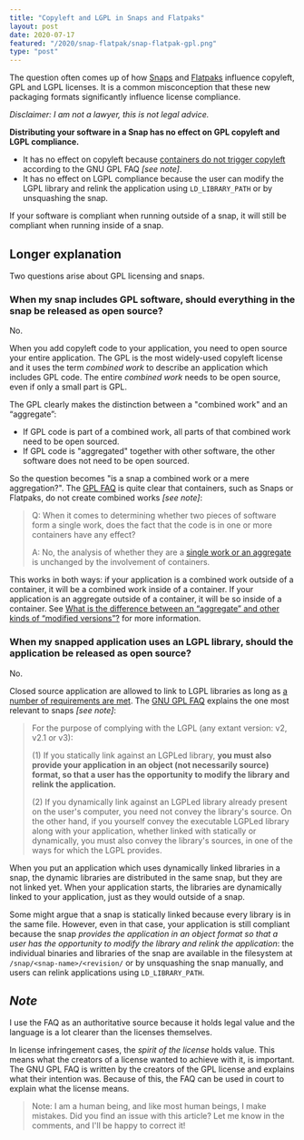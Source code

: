 ```yaml
---
title: "Copyleft and LGPL in Snaps and Flatpaks"
layout: post
date: 2020-07-17
featured: "/2020/snap-flatpak/snap-flatpak-gpl.png"
type: "post"
---
```


The question often comes up of how [Snaps](https://snapcraft.io/) and [Flatpaks](https://flatpak.github.io/) influence copyleft, GPL and LGPL licenses. It is a common misconception that these new packaging formats significantly influence license compliance.

*Disclaimer: I am not a lawyer, this is not legal advice.*

**Distributing your software in a Snap has no effect on GPL copyleft and LGPL compliance.**

* It has no effect on copyleft because [containers do not trigger copyleft](https://www.gnu.org/licenses/gpl-faq.html#AggregateContainers) according to the GNU GPL FAQ *[see note]*.
* It has no effect on LGPL compliance because the user can modify the LGPL library and relink the application using `LD_LIBRARY_PATH` or by unsquashing the snap.

If your software is compliant when running outside of a snap, it will still be compliant when running inside of a snap.

## Longer explanation

Two questions arise about GPL licensing and snaps.

### When my snap includes GPL software, should everything in the snap be released as open source?

No.

When you add copyleft code to your application, you need to open source your entire application. The GPL is the most widely-used copyleft license and it uses the term *combined work* to describe an application which includes GPL code. The entire *combined work* needs to be open source, even if only a small part is GPL.

The GPL clearly makes the distinction between a "combined work" and an “aggregate”:

* If GPL code is part of a combined work, all parts of that combined work need to be open sourced.
* If GPL code is "aggregated" together with other software, the other software does not need to be open sourced.

So the question becomes "is a snap a combined work or a mere aggregation?". The [GPL FAQ](https://www.gnu.org/licenses/gpl-faq.html#AggregateContainers) is quite clear that containers, such as Snaps or Flatpaks, do not create combined works *[see note]*:

> Q: When it comes to determining whether two pieces of software form a single work, does the fact that the code is in one or more containers have any effect?
>
>A: No, the analysis of whether they are a [single work or an aggregate](https://www.gnu.org/licenses/gpl-faq.html#MereAggregation) is unchanged by the involvement of containers.

This works in both ways: if your application is a combined work outside of a container, it will be a combined work inside of a container. If your application is an aggregate outside of a container, it will be so inside of a container. See [What is the difference between an “aggregate” and other kinds of “modified versions”?](https://www.gnu.org/licenses/gpl-faq.html#MereAggregation) for more information.

### When my snapped application uses an LGPL library, should the application be released as open source?

No.

Closed source application are allowed to link to LGPL libraries as long as [a number of requirements are met](https://opensource.org/licenses/LGPL-3.0#section4). The [GNU GPL FAQ](https://www.gnu.org/licenses/gpl-faq.html#LGPLStaticVsDynamic) explains the one most relevant to snaps  *[see note]*:

> For the purpose of complying with the LGPL (any extant version: v2, v2.1 or v3):
>
>   (1) If you statically link against an LGPLed library, **you must also provide your application in an object (not necessarily source) format, so that a user has the opportunity to modify the library and relink the application.**
>
>   (2) If you dynamically link against an LGPLed library already present on the user's computer, you need not convey the library's source. On the other hand, if you yourself convey the executable LGPLed library along with your application, whether linked with statically or dynamically, you must also convey the library's sources, in one of the ways for which the LGPL provides.

When you put an application which uses dynamically linked libraries in a snap, the dynamic libraries are distributed in the same snap, but they are not linked yet. When your application starts, the libraries are dynamically linked to your application, just as they would outside of a snap.

Some might argue that a snap is statically linked because every library is in the same file. However, even in that case, your application is still compliant because the snap *provides the application in an object format so that a user has the opportunity to modify the library and relink the application*: the individual binaries and libraries of the snap are available in the filesystem at `/snap/<snap-name>/<revision/` or by unsquashing the snap manually, and users can relink applications using `LD_LIBRARY_PATH`.

## *Note*

I use the FAQ as an authoritative source because it holds legal value and the language is a lot clearer than the licenses themselves.

In license infringement cases, the *spirit of the license* holds value. This means what the creators of a license wanted to achieve with it, is important. The GNU GPL FAQ is written by the creators of the GPL license and explains what their intention was. Because of this, the FAQ can be used in court to explain what the license means.

> Note: I am a human being, and like most human beings, I make mistakes. Did you find an issue with this article? Let me know in the comments, and I'll be happy to correct it!
